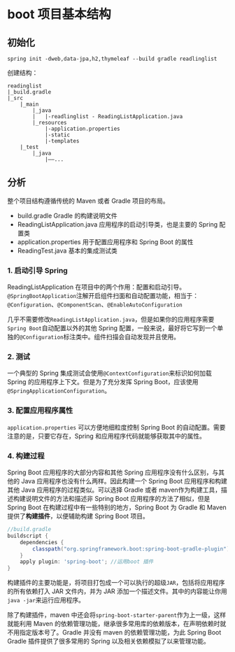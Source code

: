 # boot 项目基本结构

## 初始化

`spring init -dweb,data-jpa,h2,thymeleaf --build gradle readlinglist`

创建结构：
```shell
readinglist
|_build.gradle
|_src
    |_main
        |_java
        |   |-readlinglist - ReadingListApplication.java
        |_resources
            |-application.properties
            |-static
            |-templates
    |_test
        |_java
            |——...
```
## 分析

整个项目结构遵循传统的 Maven 或者 Gradle 项目的布局。
- build.gradle Gradle 的构建说明文件
- ReadingListApplication.java 应用程序的启动引导类，也是主要的 Spring 配置类
- application.properties 用于配置应用程序和 Spring Boot 的属性
- ReadingTest.java 基本的集成测试类

### 1. 启动引导 Spring

ReadingListApplication 在项目中的两个作用：配置和启动引导。`@SpringBootApplication`注解开启组件扫面和自动配置功能，相当于：`@Configuration`、`@ComponentScan`、`@EnableAutoConfiguration`

几乎不需要修改`ReadingListApplication.java`，但是如果你的应用程序需要`Spring Boot`自动配置以外的其他 Spring 配置，一般来说，最好将它写到一个单独的`@Configuration`标注类中。组件扫描会自动发现并且使用。

### 2. 测试

一个典型的 Spring 集成测试会使用`@ContextConfiguration`来标识如何加载 Spring 的应用程序上下文。但是为了充分发挥 Spring Boot，应该使用`@SpringApplicationConfiguration`。

### 3. 配置应用程序属性

`application.properties` 可以方便地细粒度控制 Spring Boot 的自动配置。需要注意的是，只要它存在，Spring 和应用程序代码就能够获取其中的属性。

### 4. 构建过程

Spring Boot 应用程序的大部分内容和其他 Spring 应用程序没有什么区别，与其他的 Java 应用程序也没有什么两样。因此构建一个 Spring Boot 应用程序和构建其他 Java 应用程序的过程类似。可以选择 Gradle 或者 maven作为构建工具，描述构建说明文件的方法和描述非 Spring Boot 应用程序的方法了相似，但是 Spring Boot 在构建过程中有一些特别的地方，Spring Boot 为 Gradle 和 Maven 提供了**构建插件**，以便辅助构建 Spring Boot 项目。
```gradle
//build.gradle
buildscript {
    dependencies {
        classpath("org.springframework.boot:spring-boot-gradle-plugin") //依赖 SpringBoot 插件
    }
    apply plugin: 'spring-boot'; //运用boot 插件
}
```
构建插件的主要功能是，将项目打包成一个可以执行的超级`JAR`，包括将应用程序的所有依赖打入 JAR 文件内，并为 JAR 添加一个描述文件。其中的内容能让你用`java -jar`来运行应用程序。

除了构建插件，maven 中还会将`spring-boot-starter-parent`作为上一级，这样就能利用 Maven 的依赖管理功能，继承很多常用库的依赖版本，在声明依赖时就不用指定版本号了。Gradle 并没有 maven 的依赖管理功能，为此 Spring Boot Gradle 插件提供了很多常用的 Spring 以及相关依赖模拟了以来管理功能。

